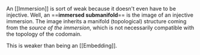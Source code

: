 An [[Immersion]] is sort of weak because it doesn't even have to be injective. Well, an ==**immersed submanifold**== is the image of an injective immersion. The image inherits a manifold (topological) structure coming from the *source of the immersion*, which is not necessarily compatible with the topology of the codomain.

This is weaker than being an [[Embedding]].